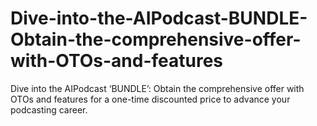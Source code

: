 # Dive-into-the-AIPodcast-BUNDLE-Obtain-the-comprehensive-offer-with-OTOs-and-features
Dive into the AIPodcast ‘BUNDLE’: Obtain the comprehensive offer with OTOs and features for a one-time discounted price to advance your podcasting career.
